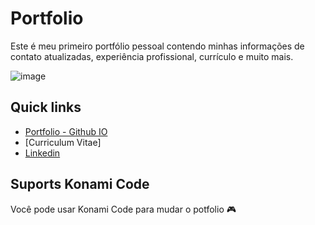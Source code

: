 # Portfolio

Este é meu primeiro portfólio pessoal contendo minhas informações de contato atualizadas, experiência profissional, currículo e muito mais.

![image](https://user-images.githubusercontent.com/70355131/179250695-0171bcd2-202a-464f-960a-77d280a97785.png)


 ## Quick links

- [Portfolio - Github IO](http://thomasrossi.github.io)
- [Curriculum Vitae]
- [Linkedin](https://www.linkedin.com/in/thomas-rossi-dev)

## Suports Konami Code

Você pode usar Konami Code para mudar o potfolio 🎮
